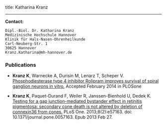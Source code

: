 title: Katharina Kranz

 
***


**Contact:**

	Dipl.-Biol. Dr. Katharina Kranz
	Medizinische Hochschule Hannover
	Klinik für Hals-Nasen-Ohrenheilkunde
	Carl-Neuberg-Str. 1
	30625 Hannover
	Kranz.Katharina@mh-hannover.de


### Publications


* **Kranz K**, Warnecke A, Durisin M, Lenarz T, Scheper V. [Phosphodiesterase type 4 inhibitor Rolipram improves survival of spiral ganglion neurons in vitro.](http://www.plosone.org/article/info%3Adoi%2F10.1371%2Fjournal.pone.0092157) Accepted February 2014 in PLOSone

* **Kranz K**, Paquet-Durand F, Weiler R, Janssen-Bienhold U, Dedek K.
[Testing for a gap junction-mediated bystander effect in retinitis pigmentosa: secondary cone death is not altered by deletion of connexin36 from cones.](http://www.plosone.org/article/info%3Adoi%2F10.1371%2Fjournal.pone.0057163) PLoS One. 2013;8(2):e57163. doi: 10.1371/journal.pone.0057163. Epub 2013 Feb 27.
